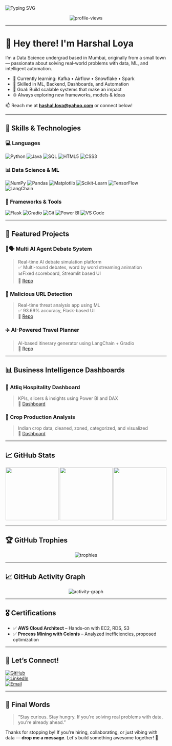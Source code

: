 <!-- Banner -->
<img src="https://readme-typing-svg.herokuapp.com?font=Fira+Code&size=24&pause=1000&color=F7931E&center=true&vCenter=true&width=1000&lines=Hi+there!+I'm+Harshal+Loya;Data+Science+Enthusiast+%7C+Backend+Developer+%7C+ML+Engineer;Welcome+to+my+GitHub+Profile+👋" alt="Typing SVG">

<p align="center">
  <img src="https://komarev.com/ghpvc/?username=HarshalLoya&label=Profile+Views&color=0e75b6&style=flat" alt="profile-views" />
</p>

---

# 👋 Hey there! I'm Harshal Loya

I’m a Data Science undergrad based in Mumbai, originally from a small town — passionate about solving real-world problems with data, ML, and intelligent automation.

- 🧠 Currently learning: Kafka • Airflow • Snowflake • Spark  
- 🚀 Skilled in ML, Backend, Dashboards, and Automation  
- 🎯 Goal: Build scalable systems that make an impact  
- 🌐 Always exploring new frameworks, models & ideas  

📫 Reach me at **hashal.loya@yahoo.com** or connect below!

---

## 🧠 Skills & Technologies

### 💻 Languages  
![Python](https://img.shields.io/badge/Python-3776AB?style=flat-square&logo=python&logoColor=white)
![Java](https://img.shields.io/badge/Java-007396?style=flat-square&logo=java&logoColor=white)
![SQL](https://img.shields.io/badge/MySQL-005C84?style=flat-square&logo=mysql&logoColor=white)
![HTML5](https://img.shields.io/badge/HTML5-E34F26?style=flat-square&logo=html5&logoColor=white)
![CSS3](https://img.shields.io/badge/CSS3-1572B6?style=flat-square&logo=css3&logoColor=white)

### 📊 Data Science & ML  
![NumPy](https://img.shields.io/badge/NumPy-013243?style=flat-square&logo=numpy&logoColor=white)
![Pandas](https://img.shields.io/badge/Pandas-150458?style=flat-square&logo=pandas&logoColor=white)
![Matplotlib](https://img.shields.io/badge/Matplotlib-11557C?style=flat-square&logo=matplotlib&logoColor=white)
![Scikit-Learn](https://img.shields.io/badge/Scikit--Learn-F7931E?style=flat-square&logo=scikit-learn&logoColor=white)
![TensorFlow](https://img.shields.io/badge/TensorFlow-FF6F00?style=flat-square&logo=tensorflow&logoColor=white)
![LangChain](https://img.shields.io/badge/LangChain-000000?style=flat-square)

### 🔧 Frameworks & Tools  
![Flask](https://img.shields.io/badge/Flask-000000?style=flat-square&logo=flask&logoColor=white)
![Gradio](https://img.shields.io/badge/Gradio-3D3D3D?style=flat-square)
![Git](https://img.shields.io/badge/Git-F05032?style=flat-square&logo=git&logoColor=white)
![Power BI](https://img.shields.io/badge/Power_BI-F2C811?style=flat-square&logo=powerbi&logoColor=white)
![VS Code](https://img.shields.io/badge/VS_Code-007ACC?style=flat-square&logo=visual-studio-code&logoColor=white)


---

## 📌 Featured Projects

### 🤖🗣 Multi AI Agent Debate System  
> Real-time AI debate simulation platform  
✅ Multi-round debates, word by word streaming animation  
📊Fixed scoreboard, Streamlit based UI  
📎 [Repo](https://github.com/HarshalLoya/Multi-AI-Agent-Debate-System)

### 🔐 Malicious URL Detection  
> Real-time threat analysis app using ML  
✅ 93.69% accuracy, Flask-based UI  
📎 [Repo](https://github.com/HarshalLoya/Malicious-URL-Detector)


### ✈️ AI-Powered Travel Planner  
> AI-based itinerary generator using LangChain + Gradio  
📎 [Repo](https://github.com/HarshalLoya/AI-Powered-Travel-Planner)

---

## 📊 Business Intelligence Dashboards

### 🏨 Atliq Hospitality Dashboard  
> KPIs, slicers & insights using Power BI and DAX  
📎 [Dashboard](https://github.com/HarshalLoya/Power_BI/tree/main/Atliq_Hospitlality_Analysis)

### 🌾 Crop Production Analysis  
> Indian crop data, cleaned, zoned, categorized, and visualized  
📎 [Dashboard](https://github.com/HarshalLoya/Power_BI/tree/main/Crop_Production_Analysis)

---

## 📈 GitHub Stats

<p align="center">
  <img src="https://github-readme-stats.vercel.app/api?username=HarshalLoya&show_icons=true&theme=radical" height="165" />
  <img src="https://github-readme-streak-stats.herokuapp.com/?user=HarshalLoya&theme=radical" height="165" />
  <img src="https://github-readme-stats.vercel.app/api/top-langs/?username=HarshalLoya&layout=compact&theme=radical" height="165" />
</p>

---

## 🏆 GitHub Trophies

<p align="center">
  <img src="https://github-profile-trophy.vercel.app/?username=HarshalLoya&theme=radical&margin-w=15" alt="trophies" />
</p>

---

## 📈 GitHub Activity Graph

<p align="center">
  <img src="https://github-readme-activity-graph.vercel.app/graph?username=HarshalLoya&theme=react-dark" alt="activity-graph" />
</p>

---

## 🎖️ Certifications

- ✅ **AWS Cloud Architect** – Hands-on with EC2, RDS, S3  
- ✅ **Process Mining with Celonis** – Analyzed inefficiencies, proposed optimization  

---

## 🤝 Let’s Connect!

[![GitHub](https://img.shields.io/badge/GitHub-HarshalLoya-181717?style=for-the-badge&logo=github)](https://github.com/HarshalLoya)  
[![LinkedIn](https://img.shields.io/badge/LinkedIn-HarshalLoya-blue?style=for-the-badge&logo=linkedin)](https://linkedin.com/in/harshal-loya)  
[![Email](https://img.shields.io/badge/Email-Send_Mail-red?style=for-the-badge&logo=gmail)](mailto:loyaharshal252@gmail.com)

---

## 🌟 Final Words  

> “Stay curious. Stay hungry. If you're solving real problems with data, you're already ahead.”  

Thanks for stopping by! If you're hiring, collaborating, or just vibing with data — **drop me a message**. Let's build something awesome together! 🚀
